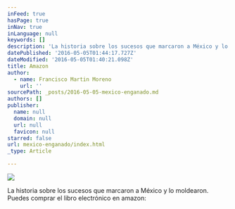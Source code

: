 ```yaml
---
inFeed: true
hasPage: true
inNav: true
inLanguage: null
keywords: []
description: 'La historia sobre los sucesos que marcaron a México y lo moldearon. Puedes comprar el libro electrónico en amazon: '
datePublished: '2016-05-05T01:44:17.727Z'
dateModified: '2016-05-05T01:40:21.098Z'
title: Amazon
author:
  - name: Francisco Martin Moreno
    url: ''
sourcePath: _posts/2016-05-05-mexico-enganado.md
authors: []
publisher:
  name: null
  domain: null
  url: null
  favicon: null
starred: false
url: mexico-enganado/index.html
_type: Article

---
```

![](https://the-grid-user-content.s3-us-west-2.amazonaws.com/4d8c98bf-debc-4b1a-9d47-5199e44b36dd.jpg)

La historia sobre los sucesos que marcaron a México y lo moldearon. Puedes comprar el libro electrónico en amazon: